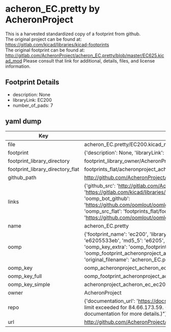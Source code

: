 # acheron_EC.pretty by AcheronProject  
This is a harvested standardized copy of a footprint from github.  
The original project can be found at:  
https://gitlab.com/kicad/libraries/kicad-footprints  
The original footprint can be found at:
http://gitlab.com/AcheronProject/acheron_EC.pretty/blob/master/EC625.kicad_mod
Please consult that link for additional, details, files, and license information.  
## Footprint Details
* description: None  
* libraryLink: EC200  
* number_of_pads: 7  
## yaml dump  
| Key | Value |  
| --- | --- |  
| file | acheron_EC.pretty/EC200.kicad_mod |  
| footprint | {'description': None, 'libraryLink': 'EC200', 'number_of_pads': 7} |  
| footprint_library_directory | footprint_library_owner/AcheronProject_acheron_EC.pretty |  
| footprint_library_directory_flat | footprints_flat/acheronproject_acheron_ec_ec200/working |  
| github_path | http://github.com/AcheronProject/acheron_EC.pretty/blob/master/EC200.kicad_mod |  
| links | {'github_src': 'http://gitlab.com/AcheronProject/acheron_EC.pretty/blob/master/EC625.kicad_mod', 'github_src_repo': 'https://gitlab.com/kicad/libraries/kicad-footprints', 'oomp_bot': 'footprints/acheronproject_acheron_ec_ec200/working', 'oomp_bot_github': 'https://github.com/oomlout/oomlout_oomp_footprint_bot/tree/main/footprints/acheronproject_acheron_ec_ec200/working', 'oomp_src_flat': 'footprints_flat/footprints_flat/acheronproject_acheron_ec_ec200/working', 'oomp_src_flat_github': 'https://github.com/oomlout/oomlout_oomp_footprint_src/tree/main/footprints_flat/acheronproject_acheron_ec_ec200/working'} |  
| name | acheron_EC.pretty |  
| oomp | {'footprint_name': 'ec200', 'library_name': 'acheron_ec', 'md5': 'e6205533ebda784693abf29c4550b64c', 'md5_10': 'e6205533eb', 'md5_5': 'e6205', 'md5_6': 'e62055', 'oomp_key': 'oomp_acheronproject_acheron_ec_ec200', 'oomp_key_extra': 'oomp_footprint_acheronproject_acheron_ec_ec200', 'oomp_key_full': 'oomp_footprint_acheronproject_acheron_ec_ec200_e62055', 'oomp_key_simple': 'acheronproject_acheron_ec_ec200', 'original_filename': 'acheron_EC.pretty/EC200.kicad_mod', 'owner_name': 'acheronproject'} |  
| oomp_key | oomp_acheronproject_acheron_ec_ec200 |  
| oomp_key_full | oomp_footprint_acheronproject_acheron_ec_ec200 |  
| oomp_key_simple | acheronproject_acheron_ec_ec200 |  
| owner | AcheronProject |  
| repo | {'documentation_url': 'https://docs.github.com/rest/overview/resources-in-the-rest-api#rate-limiting', 'message': "API rate limit exceeded for 84.66.173.59. (But here's the good news: Authenticated requests get a higher rate limit. Check out the documentation for more details.)"} |  
| url | http://github.com/AcheronProject/acheron_EC.pretty |  

